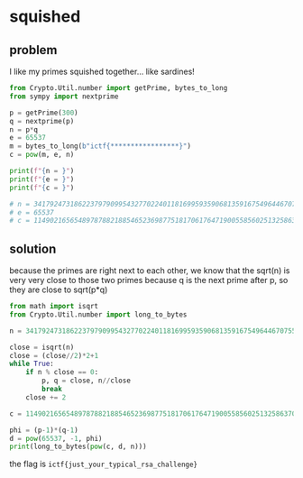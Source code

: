 # squished

## problem

I like my primes squished together... like sardines!

```py
from Crypto.Util.number import getPrime, bytes_to_long
from sympy import nextprime

p = getPrime(300)
q = nextprime(p)
n = p*q
e = 65537
m = bytes_to_long(b"ictf{*****************}")
c = pow(m, e, n)

print(f"{n = }")
print(f"{e = }")
print(f"{c = }")

# n = 3417924731862237979099543277022401181699593590681359167549644670755637992704425854909584209434342121450905350603869635601202352641950436471717542505649946611735174306831301912341217
# e = 65537
# c = 1149021656548978788218854652369877518170617647190055856025132586370974242325444914971248625788980478350290796936114178821957171481255971433016355497807721298124144677233505359448727
```

## solution

because the primes are right next to each other, we know that the sqrt(n) is very very close to those two primes because q is the next prime after p, so they are close to sqrt(p\*q)

```py
from math import isqrt
from Crypto.Util.number import long_to_bytes

n = 3417924731862237979099543277022401181699593590681359167549644670755637992704425854909584209434342121450905350603869635601202352641950436471717542505649946611735174306831301912341217

close = isqrt(n)
close = (close//2)*2+1
while True:
    if n % close == 0:
        p, q = close, n//close
        break
    close += 2

c = 1149021656548978788218854652369877518170617647190055856025132586370974242325444914971248625788980478350290796936114178821957171481255971433016355497807721298124144677233505359448727

phi = (p-1)*(q-1)
d = pow(65537, -1, phi)
print(long_to_bytes(pow(c, d, n)))
```

the flag is `ictf{just_your_typical_rsa_challenge}`

